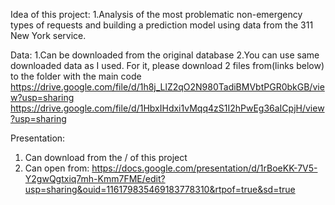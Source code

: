 Idea of this project:
1.Analysis of the most problematic non-emergency types of requests and building a prediction model using data from the 311 New York service.


Data:
1.Can be downloaded from the original database
2.You can use same downloaded data as I used. For it, please download 2 files from(links below) to the folder with the main code
https://drive.google.com/file/d/1h8j_LlZ2qO2N980TadiBMVbtPGR0bkGB/view?usp=sharing
https://drive.google.com/file/d/1HbxIHdxi1vMqq4zS1I2hPwEg36aICpjH/view?usp=sharing

Presentation:
1. Can download from the / of this project
2. Can open from:
https://docs.google.com/presentation/d/1rBoeKK-7V5-Y2gwQgtxiq7mh-Kmm7FME/edit?usp=sharing&ouid=116179835469183778310&rtpof=true&sd=true
